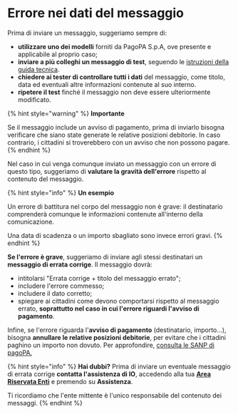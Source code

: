 # Errore nei dati del messaggio

Prima di inviare un messaggio, suggeriamo sempre di:

* **utilizzare uno dei modelli** forniti da PagoPA S.p.A, ove presente e applicabile al proprio caso;
* **inviare a più colleghi un messaggio di test**, seguendo le [istruzioni della guida tecnica](https://app.gitbook.com/s/coSKRte21UjDBRWKLtEs/funzionalita/inviare-un-messaggio/messaggi-di-test).
* **chiedere ai tester di controllare tutti i dati** del messaggio, come titolo, data ed eventuali altre informazioni contenute al suo interno.&#x20;
* **ripetere il test** finché il messaggio non deve essere ulteriormente modificato.

{% hint style="warning" %}
**Importante**

Se il messaggio include un avviso di pagamento, prima di inviarlo bisogna verificare che siano state generate le relative posizioni debitorie. In caso contrario, i cittadini si troverebbero con un avviso che non possono pagare.
{% endhint %}

Nel caso in cui venga comunque inviato un messaggio con un errore di questo tipo, suggeriamo di **valutare la gravità dell'errore** rispetto al contenuto del messaggio.

{% hint style="info" %}
**Un esempio**

Un errore di battitura nel corpo del messaggio non è grave: il destinatario comprenderà comunque le informazioni contenute all'interno della comunicazione.

Una data di scadenza o un importo sbagliato sono invece errori gravi.
{% endhint %}

**Se l'errore è grave**, suggeriamo di inviare agli stessi destinatari un **messaggio di errata corrige**. Il messaggio dovrà:

* intitolarsi "Errata corrige + titolo del messaggio errato";
* includere l'errore commesso;
* includere il dato corretto;
* spiegare ai cittadini come devono comportarsi rispetto al messaggio errato, **soprattutto nel caso in cui l'errore riguardi l'avviso di pagamento**.

Infine, se l'errore riguarda l'**avviso di pagamento** (destinatario, importo...), bisogna **annullare le relative posizioni debitorie**, per evitare che i cittadini paghino un importo non dovuto. Per approfondire, [consulta le SANP di pagoPA.](https://docs.pagopa.it/sanp/casi-duso/pagamento-di-un-avviso-presso-psp)

{% hint style="info" %}
**Hai dubbi?** Prima di inviare un eventuale messaggio di errata corrige **contatta l'assistenza di IO**, accedendo alla tua [**Area Riservata Enti**](https://selfcare.pagopa.it/auth/login) e premendo su **Assistenza**.

Ti ricordiamo che l'ente mittente è l'unico responsabile del contenuto dei messaggi.
{% endhint %}
